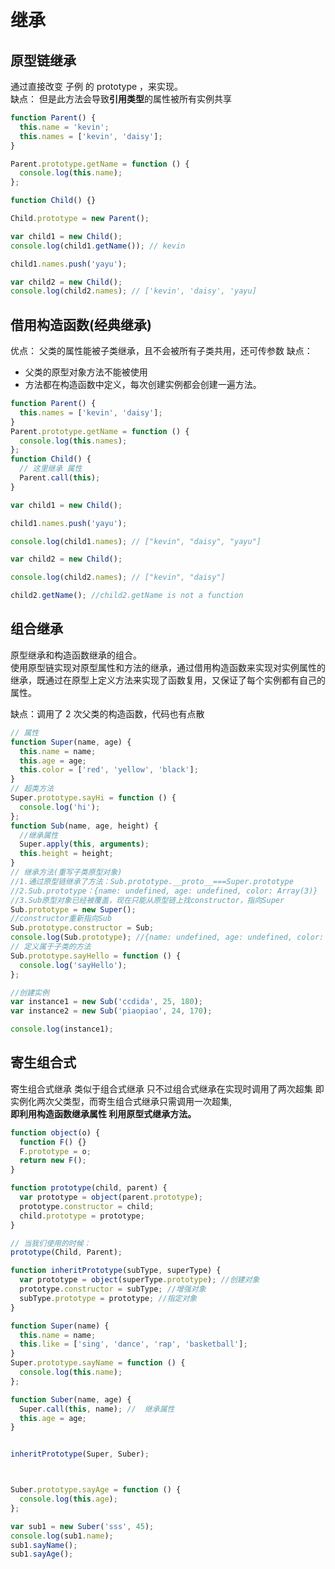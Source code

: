 # 继承

## 原型链继承

通过直接改变 子例 的 prototype ，来实现。  
缺点： 但是此方法会导致**引用类型**的属性被所有实例共享

```js
function Parent() {
  this.name = 'kevin';
  this.names = ['kevin', 'daisy'];
}

Parent.prototype.getName = function () {
  console.log(this.name);
};

function Child() {}

Child.prototype = new Parent();

var child1 = new Child();
console.log(child1.getName()); // kevin

child1.names.push('yayu');

var child2 = new Child();
console.log(child2.names); // ['kevin', 'daisy', 'yayu]
```

## 借用构造函数(经典继承)

优点：
父类的属性能被子类继承，且不会被所有子类共用，还可传参数
缺点：

- 父类的原型对象方法不能被使用
- 方法都在构造函数中定义，每次创建实例都会创建一遍方法。

```js
function Parent() {
  this.names = ['kevin', 'daisy'];
}
Parent.prototype.getName = function () {
  console.log(this.names);
};
function Child() {
  // 这里继承 属性
  Parent.call(this);
}

var child1 = new Child();

child1.names.push('yayu');

console.log(child1.names); // ["kevin", "daisy", "yayu"]

var child2 = new Child();

console.log(child2.names); // ["kevin", "daisy"]

child2.getName(); //child2.getName is not a function
```

## 组合继承

原型继承和构造函数继承的组合。  
使用原型链实现对原型属性和方法的继承，通过借用构造函数来实现对实例属性的继承，既通过在原型上定义方法来实现了函数复用，又保证了每个实例都有自己的属性。

缺点：调用了 2 次父类的构造函数，代码也有点散

```js
// 属性
function Super(name, age) {
  this.name = name;
  this.age = age;
  this.color = ['red', 'yellow', 'black'];
}
// 超类方法
Super.prototype.sayHi = function () {
  console.log('hi');
};
function Sub(name, age, height) {
  //继承属性
  Super.apply(this, arguments);
  this.height = height;
}
// 继承方法(重写子类原型对象)
//1.通过原型链继承了方法：Sub.prototype.__proto__===Super.prototype
//2.Sub.prototype：{name: undefined, age: undefined, color: Array(3)}
//3.Sub原型对象已经被覆盖，现在只能从原型链上找constructor，指向Super
Sub.prototype = new Super();
//constructor重新指向Sub
Sub.prototype.constructor = Sub;
console.log(Sub.prototype); //{name: undefined, age: undefined, color: Array(3), constructor: ƒ}
// 定义属于子类的方法
Sub.prototype.sayHello = function () {
  console.log('sayHello');
};

//创建实例
var instance1 = new Sub('ccdida', 25, 180);
var instance2 = new Sub('piaopiao', 24, 170);

console.log(instance1);
```

## 寄生组合式

寄生组合式继承 类似于组合式继承 只不过组合式继承在实现时调用了两次超集 即实例化两次父类型，而寄生组合式继承只需调用一次超集,  
**即利用构造函数继承属性 利用原型式继承方法。**

```js
function object(o) {
  function F() {}
  F.prototype = o;
  return new F();
}

function prototype(child, parent) {
  var prototype = object(parent.prototype);
  prototype.constructor = child;
  child.prototype = prototype;
}

// 当我们使用的时候：
prototype(Child, Parent);
```

```js
function inheritPrototype(subType, superType) {
  var prototype = object(superType.prototype); //创建对象
  prototype.constructor = subType; //增强对象
  subType.prototype = prototype; //指定对象
}

function Super(name) {
  this.name = name;
  this.like = ['sing', 'dance', 'rap', 'basketball'];
}
Super.prototype.sayName = function () {
  console.log(this.name);
};

function Suber(name, age) {
  Super.call(this, name); //  继承属性
  this.age = age;
}


inheritPrototype(Super, Suber);



Suber.prototype.sayAge = function () {
  console.log(this.age);
};

var sub1 = new Suber('sss', 45);
console.log(sub1.name);
sub1.sayName();
sub1.sayAge();
```
